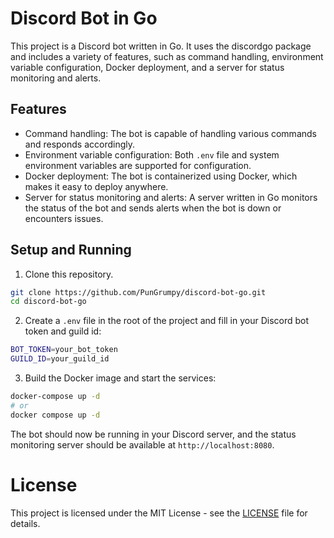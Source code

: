 # Discord Bot in Go

This project is a Discord bot written in Go. It uses the discordgo package and includes a variety of features, such as command handling, environment variable configuration, Docker deployment, and a server for status monitoring and alerts.

## Features

- Command handling: The bot is capable of handling various commands and responds accordingly.
- Environment variable configuration: Both `.env` file and system environment variables are supported for configuration.
- Docker deployment: The bot is containerized using Docker, which makes it easy to deploy anywhere.
- Server for status monitoring and alerts: A server written in Go monitors the status of the bot and sends alerts when the bot is down or encounters issues.

## Setup and Running

1. Clone this repository.

```bash
git clone https://github.com/PunGrumpy/discord-bot-go.git
cd discord-bot-go
```

2. Create a `.env` file in the root of the project and fill in your Discord bot token and guild id:

```bash
BOT_TOKEN=your_bot_token
GUILD_ID=your_guild_id
```

3. Build the Docker image and start the services:

```bash
docker-compose up -d
# or
docker compose up -d
```

The bot should now be running in your Discord server, and the status monitoring server should be available at `http://localhost:8080`.

# License

This project is licensed under the MIT License - see the [LICENSE](LICENSE) file for details.
